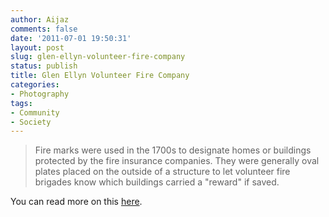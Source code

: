 ```yaml
---
author: Aijaz
comments: false
date: '2011-07-01 19:50:31'
layout: post
slug: glen-ellyn-volunteer-fire-company
status: publish
title: Glen Ellyn Volunteer Fire Company
categories:
- Photography
tags:
- Community
- Society
---
```


<!-- ai c /wp/GlenEllynVolFireDept.jpg /wp/GlenEllynVolFireDept-440x440.jpg 440 440 Glen Ellyn Volunteer Fire Company -->

> Fire marks were used in the 1700s to designate homes or buildings protected
by the fire insurance companies. They were generally oval plates placed on the
outside of a structure to let volunteer fire brigades know which buildings
carried a "reward" if saved.

You can read more on this [here](http://glenellynfire.com/tsv.shtml).
